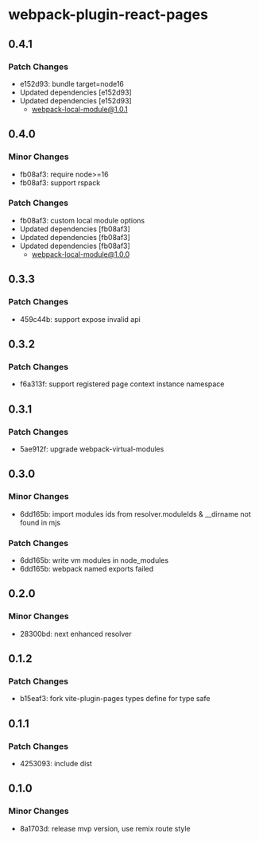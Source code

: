 # webpack-plugin-react-pages

## 0.4.1

### Patch Changes

- e152d93: bundle target=node16
- Updated dependencies [e152d93]
- Updated dependencies [e152d93]
  - webpack-local-module@1.0.1

## 0.4.0

### Minor Changes

- fb08af3: require node>=16
- fb08af3: support rspack

### Patch Changes

- fb08af3: custom local module options
- Updated dependencies [fb08af3]
- Updated dependencies [fb08af3]
- Updated dependencies [fb08af3]
  - webpack-local-module@1.0.0

## 0.3.3

### Patch Changes

- 459c44b: support expose invalid api

## 0.3.2

### Patch Changes

- f6a313f: support registered page context instance namespace

## 0.3.1

### Patch Changes

- 5ae912f: upgrade webpack-virtual-modules

## 0.3.0

### Minor Changes

- 6dd165b: import modules ids from resolver.moduleIds & \_\_dirname not found in mjs

### Patch Changes

- 6dd165b: write vm modules in node_modules
- 6dd165b: webpack named exports failed

## 0.2.0

### Minor Changes

- 28300bd: next enhanced resolver

## 0.1.2

### Patch Changes

- b15eaf3: fork vite-plugin-pages types define for type safe

## 0.1.1

### Patch Changes

- 4253093: include dist

## 0.1.0

### Minor Changes

- 8a1703d: release mvp version, use remix route style
